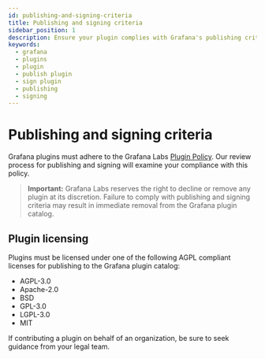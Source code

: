 ```yaml
---
id: publishing-and-signing-criteria
title: Publishing and signing criteria
sidebar_position: 1
description: Ensure your plugin complies with Grafana's publishing criteria. 
keywords:
  - grafana
  - plugins
  - plugin
  - publish plugin
  - sign plugin
  - publishing
  - signing
---
```


# Publishing and signing criteria

Grafana plugins must adhere to the Grafana Labs [Plugin Policy](https://grafana.com/legal/plugins/). Our review process for publishing and signing will examine your compliance with this policy.

> **Important:** Grafana Labs reserves the right to decline or remove any plugin at its discretion. Failure to comply with publishing and signing criteria may result in immediate removal from the Grafana plugin catalog.

## Plugin licensing

Plugins must be licensed under one of the following AGPL compliant licenses for publishing to the Grafana plugin catalog:

- AGPL-3.0
- Apache-2.0
- BSD
- GPL-3.0
- LGPL-3.0
- MIT

If contributing a plugin on behalf of an organization, be sure to seek guidance from your legal team.
